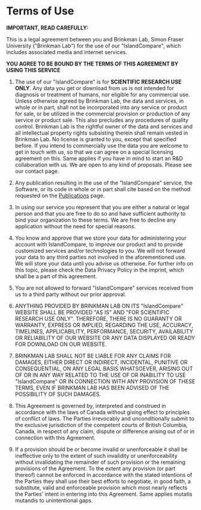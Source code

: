 # Terms of Use

**IMPORTANT, READ CAREFULLY:**

This is a legal agreement between you and Brinkman Lab, Simon Fraser University ("Brinkman Lab") for the use of our "IslandCompare", which includes associated media and internet services. 

**YOU AGREE TO BE BOUND BY THE TERMS OF THIS AGREEMENT BY USING THIS SERVICE**

1. The use of our "IslandCompare" is for **SCIENTIFIC RESEARCH USE ONLY**. Any data you get or download from us is not intended for diagnosis or treatment of humans, nor eligible for any commercial use. Unless otherwise agreed by Brinkman Lab, the data and services, in whole or in part, shall not be incorporated into any service or product for sale, or be utilized in the commercial provision or production of any service or product sale. This also precludes any procedures of quality control. Brinkman Lab is the rightful owner of the data and services and all intellectual property rights subsisting therein shall remain vested in Brinkman Lab. No license is granted to you, except that specified before. If you intend to commercially use the data you are welcome to get in touch with us, so that we can agree on a special licensing agreement on this. Same applies if you have in mind to start an R&D collaboration with us. We are open to any kind of proposals. Please see our contact page.

2. Any publication resulting in the use of the "IslandCompare" service, the Software, or its code in whole or in part shall cite based on the method requested on the [Publications](#/publications) page.

3. In using our service you represent that you are either a natural or legal person and that you are free to do so and have sufficient authority to bind your organization to these terms. We are free to decline any application without the need for special reasons.

4. You know and approve that we store your data for administering your account with IslandCompare, to improve our product and to provide customized services and/or technologies to you. We will not forward your data to any third parties not involved in the aforementioned use. We will store your data until you advise us otherwise. For further info on this topic, please check the Data Privacy Policy in the imprint, which shall be a part of this agreement.

5. You are not allowed to forward "IslandCompare" services received from us to a third party without our prior approval.

6. ANYTHING PROVIDED BY BRINKMAN LAB ON ITS "IslandCompare" WEBSITE SHALL BE PROVIDED "AS IS" AND "FOR SCIENTIFIC RESEARCH USE ONLY". THEREFORE, THERE IS NO GUARANTY OR WARRANTY, EXPRESS OR IMPLIED, REGARDING THE USE, ACCURACY, TIMELINES, APPLICABILITY, PERFORMANCE, SECURITY, AVAILABILITY OR RELIABILITY OF OUR WEBSITE OR ANY DATA DISPLAYED OR READY FOR DOWNLOAD ON OUR WEBSITE.

7. BRINKMAN LAB SHALL NOT BE LIABLE FOR ANY CLAIMS FOR DAMAGES, EITHER DIRECT OR INDIRECT, INCIDENTAL, PUNITIVE OR CONSEQUENTIAL, ON ANY LEGAL BASIS WHATSOEVER, ARISING OUT OF OR IN ANY WAY RELATED TO THE USE OF OR INABILITY TO USE "IslandCompare" OR IN CONNECTION WITH ANY PROVISION OF THESE TERMS, EVEN IF BRINKMAN LAB HAS BEEN ADVISED OF THE POSSIBILITY OF SUCH DAMAGES.

8. This Agreement is governed by, interpreted and construed in accordance with the laws of Canada without giving effect to principles of conflict of laws. The Parties irrevocably and unconditionally submit to the exclusive jurisdiction of the competent courts of British Columbia, Canada, in respect of any claim, dispute or difference arising out of or in connection with this Agreement.

9. If a provision should be or become invalid or unenforceable it shall be ineffective only to the extent of such invalidity or unenforceability without invalidating the remainder of such provision or the remaining provisions of the Agreement. To the extent any provision (or part thereof) cannot be enforced in accordance with the stated intentions of the Parties they shall use their best efforts to negotiate, in good faith, a substitute, valid and enforceable provision which most nearly reflects the Parties' intent in entering into this Agreement. Same applies mutatis mutandis to unintentional gaps.

